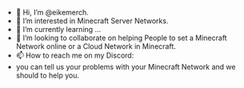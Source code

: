 - 👋 Hi, I’m @eikemerch.
- 👀 I’m interested in Minecraft Server Networks.
- 🌱 I’m currently learning ...
- 💞️ I’m looking to collaborate on helping People to set a Minecraft Network online or a Cloud Network in Minecraft.
- 📫 How to reach me on my Discord: 
- you can tell us your problems with your Minecraft Network and we should to help you.
<!---
eikemerch/eikemerch is a ✨ special ✨ repository because its `README.md` (this file) appears on your GitHub profile.
You can click the Preview link to take a look at your changes.
--->


